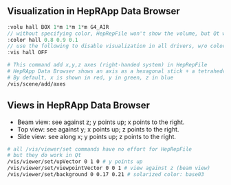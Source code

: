 ## Visualization in HepRApp Data Browser

```cpp
:volu hall BOX 1*m 1*m 1*m G4_AIR
// without specifying color, HepRepFile won't show the volume, but Qt will
:color hall 0.8 0.9 0.1
// use the following to disable visualization in all drivers, w/o color
:vis hall OFF
```

```sh
# This command add x,y,z axes (right-handed system) in HepRepFile
# HepRApp Data Browser shows an axis as a hexagonal stick + a tetrahedra
# By default, x is shown in red, y in green, z in blue
/vis/scene/add/axes
```

## Views in HepRApp Data Browser

- Beam view: see against z; y points up; x points to the right.
- Top view: see against y; x points up; z points to the right.
- Side view: see along x; y points up; z points to the right.

```sh
# all /vis/viewer/set commands have no effort for HepRepFile
# but they do work in Qt
/vis/viewer/set/upVector 0 1 0 # y points up
/vis/viewer/set/viewpointVector 0 0 1 # view against z (beam view)
/vis/viewer/set/background 0 0.17 0.21 # solarized color: base03
```

